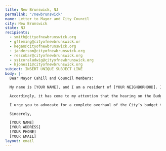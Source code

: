 ```yaml
---
title: New Brunswick, NJ
permalink: "/newbrunswick"
name: Letter to Mayor and City Council
city: New Brunswick
state: NJ
recipients:
  - smith@cityofnewbrunswick.org
  - gfleming@cityofnewbrunswick.or
  - kegan@cityofnewbrunswick.org
  - janderson@cityofnewbrunswick.org
  - rescobar@cityofnewbrunswick.org
  - ssicoraludwig@cityofnewbrunswick.org
  - kjones11@cityofnewbrunswick.org
subject: INSERT UNIQUE SUBJECT LINE
body: |-
  Dear Mayor Cahill and Council Members:

  My name is [YOUR NAME], and I am a resident of [YOUR NEIGHBORHOOD]. In light of the urgent movement for black lives happening across our nation, I am writing to urge you to advocate for a meaningful reallocation of the City's expenditures away from policing and towards social programs and resources that support housing, jobs, education, health care, child care, and other critical community needs. As the tragic 2011 shooting of Barry Deloatch shows, police violence against Black people is very much an urgent problem in New Brunswick.

  Accordingly, it has come to my attention that the hearing on the Budget and Tax Resolution for fiscal year 2020 will be held on July 15. At $20,181,528 total, an increase from 2019, the City’s amended 2020 budget for policing dwarfs its other appropriations. For example, the allocation for health and human services does not even reach $500,000. This is egregious, particularly in light of the global pandemic - New Brunswick has one of the highest case counts of COVID-19. New Brunswick’s population is 14.6% African American and 50.1% Hispanic/Latino, and 34.2% of its residents are in poverty. Given that racial inequities persist throughout the nation, and that police have proven to be a dire public health threat for Black Americans, it is unconscionable to continue to fund police at these disproportionate levels while starving social programs.

  I urge you to advocate for a complete overhaul of the City’s budget that directs at least [INSERT AMOUNT] away from policing. All over the country, American citizens are calling for budgets that truly represent the people’s needs. In a global pandemic, it is all the more critical to invest funds in areas like health, youth services, and other social programs. I urge you to revise the FY 2020 budget to reflect the demands of New Brunswick’s residents - ideally with participation of those residents in the budget creation - and show that the City of New Brunswick is committed to a vision of true public safety, one that reduces and eliminates harm for everyone.

  Sincerely,

  [YOUR NAME]
  [YOUR ADDRESS]
  [YOUR PHONE]
  [YOUR EMAIL]
layout: email
---
```

